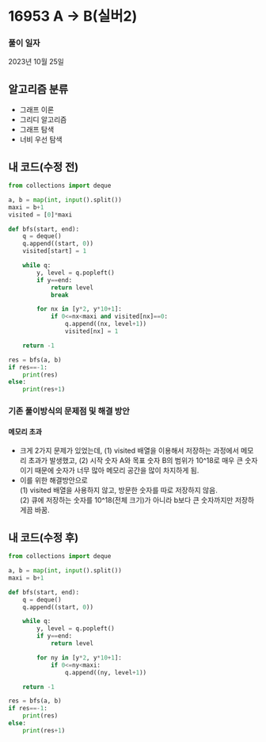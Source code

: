 # 16953 A → B(실버2)
### 풀이 일자
2023년 10월 25일

## 알고리즘 분류
- 그래프 이론
- 그리디 알고리즘
- 그래프 탐색
- 너비 우선 탐색

## 내 코드(수정 전)
```python
from collections import deque

a, b = map(int, input().split())
maxi = b+1
visited = [0]*maxi

def bfs(start, end):
    q = deque()
    q.append((start, 0))
    visited[start] = 1

    while q:
        y, level = q.popleft()
        if y==end:
            return level
            break

        for nx in [y*2, y*10+1]:
            if 0<=nx<maxi and visited[nx]==0:
                q.append((nx, level+1))
                visited[nx] = 1

    return -1

res = bfs(a, b)
if res==-1:
    print(res)
else:
    print(res+1)
```

### 기존 풀이방식의 문제점 및 해결 방안
#### 메모리 초과<br>
- 크게 2가지 문제가 있었는데, (1) visited 배열을 이용해서 저장하는 과정에서 메모리 초과가 발생했고, (2) 시작 숫자 A와 목표 숫자 B의 범위가 10^18로 매우 큰 숫자이기 때문에 숫자가 너무 많아 메모리 공간을 많이 차지하게 됨.
- 이를 위한 해결방안으로<br>(1) visited 배열을 사용하지 않고, 방문한 숫자를 따로 저장하지 않음.<br> (2) 큐에 저장하는 숫자를 10^18(전체 크기)가 아니라 b보다 큰 숫자까지만 저장하게끔 바꿈.

## 내 코드(수정 후)
```python
from collections import deque

a, b = map(int, input().split())
maxi = b+1

def bfs(start, end):
    q = deque()
    q.append((start, 0))

    while q:
        y, level = q.popleft()
        if y==end:
            return level

        for ny in [y*2, y*10+1]:
            if 0<=ny<maxi:
                q.append((ny, level+1))

    return -1

res = bfs(a, b)
if res==-1:
    print(res)
else:
    print(res+1)
```